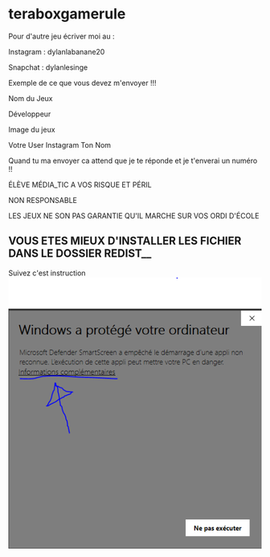 # teraboxgamerule
Pour d'autre jeu écriver moi au : 

Instagram : dylanlabanane20

Snapchat : dylanlesinge





Exemple de ce que vous devez m'envoyer !!!

Nom du Jeux

Développeur

Image du jeux





Votre User Instagram
Ton Nom



Quand tu ma envoyer ca attend que je te réponde et je t'enverai un numéro !!

ÉLÈVE MÉDIA_TIC A VOS RISQUE ET PÉRIL

NON RESPONSABLE

LES JEUX NE SON PAS GARANTIE QU'IL MARCHE SUR VOS ORDI D'ÉCOLE

VOUS ETES MIEUX D'INSTALLER LES FICHIER DANS LE DOSSIER REDIST__
----------------------------------------------------------------------------------------------------------------------------------------------------------------
Suivez c'est instruction
 ![alt text](Image1.PNG)
